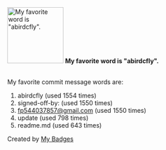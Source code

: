 <img src="https://github.com/my-badges/my-badges/blob/master/src/all-badges/favorite-word/favorite-word.png?raw=true" alt="My favorite word is &quot;abirdcfly&quot;." title="My favorite word is &quot;abirdcfly&quot;." width="128">
<strong>My favorite word is &quot;abirdcfly&quot;.</strong>
<br><br>

My favorite commit message words are:

1. abirdcfly (used 1554 times)
2. signed-off-by: (used 1550 times)
3. <fp544037857@gmail.com> (used 1550 times)
4. update (used 798 times)
5. readme.md (used 643 times)


Created by <a href="https://github.com/my-badges/my-badges">My Badges</a>